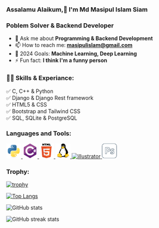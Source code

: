 <h3 align="#">Assalamu Alaikum,👋 I'm Md Masipul Islam Siam </h3> 	
<!--more-->
<h3 align="#">Poblem Solver & Backend Developer <br></h3> 

- 💬 Ask me about <strong> Programming & Backend Development </strong>
- 📫 How to reach me:<strong> masipulislam@gmail.com </strong>
- 🎯 2024 Goals: <strong>Machine Learning, Deep Learning </strong>
- ⚡ Fun fact: <strong> I think I'm a funny person </strong>
	
	

<h3 align="left">👨‍💻 Skills & Experiance:</h3>
✅ C, C++ & Python <br>
✅ Django & Django Rest framework <br>
✅ HTML5 & CSS <br>
✅ Bootstrap and Tailwind CSS <br>
✅ SQL, SQLite & PostgreSQL <br>


<h3 align="left">Languages and Tools:</h3>
<p align="left"> <a href="https://www.python.org" target="_blank" rel="noreferrer"> <img src="https://raw.githubusercontent.com/devicons/devicon/master/icons/python/python-original.svg" alt="python" width="40" height="40"/> </a> <a href="https://www.w3schools.com/cs/" target="_blank" rel="noreferrer"> <img src="https://raw.githubusercontent.com/devicons/devicon/master/icons/csharp/csharp-original.svg" alt="csharp" width="40" height="40"/> </a> <a href="https://www.w3.org/html/" target="_blank" rel="noreferrer"> <img src="https://raw.githubusercontent.com/devicons/devicon/master/icons/html5/html5-original-wordmark.svg" alt="html5" width="40" height="40"/> </a> <a href="https://www.linux.org/" target="_blank" rel="noreferrer"> <img src="https://raw.githubusercontent.com/devicons/devicon/master/icons/linux/linux-original.svg" alt="linux" width="40" height="40"/> </a> <a href="https://www.adobe.com/in/products/illustrator.html" target="_blank" rel="noreferrer"> <img src="https://www.vectorlogo.zone/logos/adobe_illustrator/adobe_illustrator-icon.svg" alt="illustrator" width="40" height="40"/> </a> <a href="https://www.photoshop.com/en" target="_blank" rel="noreferrer"> <img src="https://raw.githubusercontent.com/devicons/devicon/master/icons/photoshop/photoshop-line.svg" alt="photoshop" width="40" height="40"/> </a> </p>


<h3 align="left">Trophy:</h3>

[![trophy](https://github-profile-trophy.vercel.app/?username=DSwithSiam)](https://github.com/ryo-ma/github-profile-trophy)

[![Top Langs](https://github-readme-stats.vercel.app/api/top-langs/?username=DSwithSiam)](https://github.com/anuraghazra/github-readme-stats)

![GitHub stats](https://github-readme-stats.vercel.app/api?username=DSwithSiam&show_icons=true&count_private=true)  



![GitHub streak stats](https://github-readme-streak-stats.herokuapp.com/?user=DSwithSiam)  

